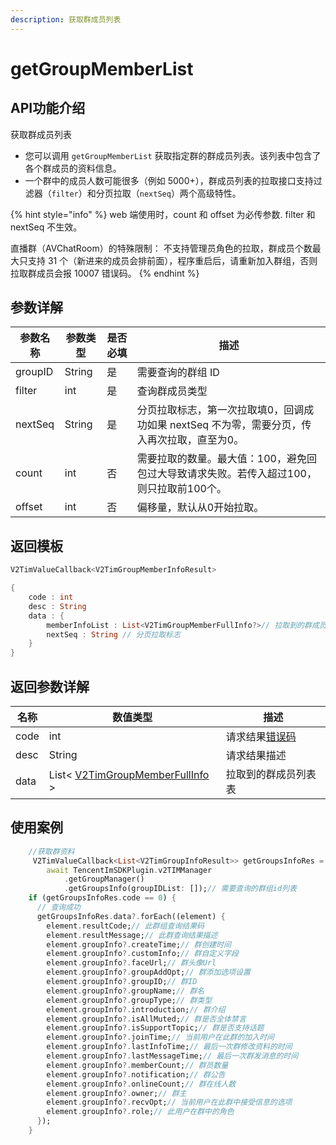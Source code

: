```yaml
---
description: 获取群成员列表
---
```


# getGroupMemberList

## API功能介绍

获取群成员列表

* 您可以调用 `getGroupMemberList` 获取指定群的群成员列表。该列表中包含了各个群成员的资料信息。
* 一个群中的成员人数可能很多（例如 5000+），群成员列表的拉取接口支持过滤器（`filter`）和分页拉取（`nextSeq`）两个高级特性。

{% hint style="info" %}
web 端使用时，count 和 offset 为必传参数. filter 和 nextSeq 不生效。

直播群（AVChatRoom）的特殊限制： 不支持管理员角色的拉取，群成员个数最大只支持 31 个（新进来的成员会排前面），程序重启后，请重新加入群组，否则拉取群成员会报 10007 错误码。
{% endhint %}

## 参数详解

| 参数名称    | 参数类型   | 是否必填 | 描述                                                  |
| ------- | ------ | ---- | --------------------------------------------------- |
| groupID | String | 是    | 需要查询的群组 ID                                          |
| filter  | int    | 是    | 查询群成员类型                                             |
| nextSeq | String | 是    | 分页拉取标志，第一次拉取填0，回调成功如果 nextSeq 不为零，需要分页，传入再次拉取，直至为0。 |
| count   | int    | 否    | 需要拉取的数量。最大值：100，避免回包过大导致请求失败。若传入超过100，则只拉取前100个。    |
| offset  | int    | 否    | 偏移量，默认从0开始拉取。                                       |

## 返回模板

```dart
V2TimValueCallback<V2TimGroupMemberInfoResult>

{
    code : int
    desc : String
    data : {
        memberInfoList : List<V2TimGroupMemberFullInfo?>// 拉取到的群成员列表
        nextSeq : String // 分页拉取标志
    }
}
```

## 返回参数详解

| 名称   | 数值类型                                                                                   | 描述                                                             |
| ---- | -------------------------------------------------------------------------------------- | -------------------------------------------------------------- |
| code | int                                                                                    | 请求结果[错误码](https://cloud.tencent.com/document/product/269/1671) |
| desc | String                                                                                 | 请求结果描述                                                         |
| data | List< [V2TimGroupMemberFullInfo](../guan-jian-lei/group/v2timgroupmemberfullinfo.md) > | 拉取到的群成员列表表                                                     |

## 使用案例  &#x20;

```dart
    //获取群资料
     V2TimValueCallback<List<V2TimGroupInfoResult>> getGroupsInfoRes =
        await TencentImSDKPlugin.v2TIMManager
            .getGroupManager()
            .getGroupsInfo(groupIDList: []);// 需要查询的群组id列表
    if (getGroupsInfoRes.code == 0) {
      // 查询成功
      getGroupsInfoRes.data?.forEach((element) {
        element.resultCode;// 此群组查询结果码
        element.resultMessage;// 此群查询结果描述
        element.groupInfo?.createTime;// 群创建时间
        element.groupInfo?.customInfo;// 群自定义字段
        element.groupInfo?.faceUrl;// 群头像Url
        element.groupInfo?.groupAddOpt;// 群添加选项设置
        element.groupInfo?.groupID;// 群ID
        element.groupInfo?.groupName;// 群名
        element.groupInfo?.groupType;// 群类型
        element.groupInfo?.introduction;// 群介绍
        element.groupInfo?.isAllMuted;// 群是否全体禁言
        element.groupInfo?.isSupportTopic;// 群是否支持话题
        element.groupInfo?.joinTime;// 当前用户在此群的加入时间
        element.groupInfo?.lastInfoTime;// 最后一次群修改资料的时间
        element.groupInfo?.lastMessageTime;// 最后一次群发消息的时间
        element.groupInfo?.memberCount;// 群员数量
        element.groupInfo?.notification;// 群公告
        element.groupInfo?.onlineCount;// 群在线人数
        element.groupInfo?.owner;// 群主
        element.groupInfo?.recvOpt;// 当前用户在此群中接受信息的选项
        element.groupInfo?.role;// 此用户在群中的角色
      });
    }

```
